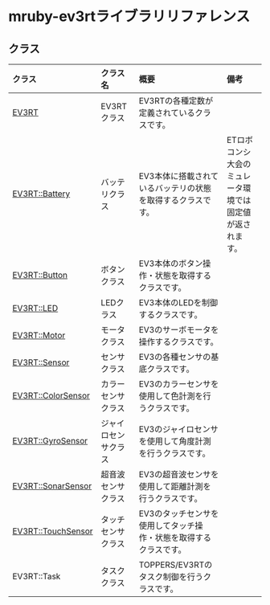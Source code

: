 # mruby-ev3rtライブラリリファレンス

## クラス

|クラス|クラス名|概要|備考|
|:--|:--|:--|:--|
|[EV3RT](EV3RT.md)|EV3RTクラス|EV3RTの各種定数が定義されているクラスです。||
|[EV3RT::Battery](Battery.md)|バッテリクラス|EV3本体に搭載されているバッテリの状態を取得するクラスです。|ETロボコンシ大会のミュレータ環境では固定値が返されます。|
|[EV3RT::Button](Button.md)|ボタンクラス|EV3本体のボタン操作・状態を取得するクラスです。||
|[EV3RT::LED](LED.md)|LEDクラス|EV3本体のLEDを制御するクラスです。||
|[EV3RT::Motor](Motor.md)|モータクラス|EV3のサーボモータを操作するクラスです。||
|[EV3RT::Sensor](Sensor.md)|センサクラス|EV3の各種センサの基底クラスです。||
|[EV3RT::ColorSensor](ColorSensor.md)|カラーセンサクラス|EV3のカラーセンサを使用して色計測を行うクラスです。||
|[EV3RT::GyroSensor](GyroSensor.md)|ジャイロセンサクラス|EV3のジャイロセンサを使用して角度計測を行うクラスです。||
|[EV3RT::SonarSensor](SonarSensor.md)|超音波センサクラス|EV3の超音波センサを使用して距離計測を行うクラスです。||
|[EV3RT::TouchSensor](TouchSensor.md)|タッチセンサクラス|EV3のタッチセンサを使用してタッチ操作・状態を取得するクラスです。||
|EV3RT::Task|タスククラス|TOPPERS/EV3RTのタスク制御を行うクラスです。||
